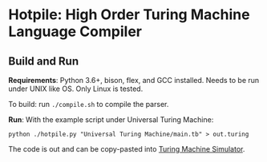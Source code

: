 # Hotpile: High Order Turing Machine Language Compiler

## Build and Run

**Requirements**: Python 3.6+, bison, flex, and GCC installed. Needs to be run under UNIX like OS. Only Linux is tested. 

To build: run `./compile.sh` to compile the parser.

**Run**: With the example script under Universal Turing Machine:

```
python ./hotpile.py "Universal Turing Machine/main.tb" > out.turing
```

The code is out and can be copy-pasted into [Turing Machine Simulator](https://turingmachinesimulator.com/).
